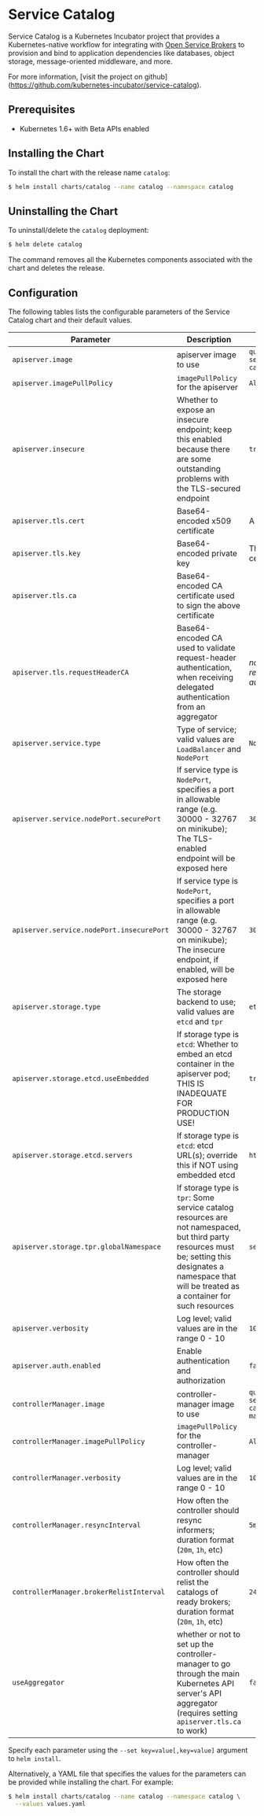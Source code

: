 # Service Catalog

Service Catalog is a Kubernetes Incubator project that provides a
Kubernetes-native workflow for integrating with 
[Open Service Brokers](https://www.openservicebrokerapi.org/) 
to provision and bind to application dependencies like databases, object
storage, message-oriented middleware, and more.

For more information, [visit the project on github]
(https://github.com/kubernetes-incubator/service-catalog).

## Prerequisites

- Kubernetes 1.6+ with Beta APIs enabled

## Installing the Chart

To install the chart with the release name `catalog`:

```bash
$ helm install charts/catalog --name catalog --namespace catalog
```

## Uninstalling the Chart

To uninstall/delete the `catalog` deployment:

```bash
$ helm delete catalog
```

The command removes all the Kubernetes components associated with the chart and
deletes the release.

## Configuration

The following tables lists the configurable parameters of the Service Catalog
chart and their default values.

| Parameter | Description | Default |
|-----------|-------------|---------|
| `apiserver.image` | apiserver image to use | `quay.io/kubernetes-service-catalog/apiserver:canary` |
| `apiserver.imagePullPolicy` | `imagePullPolicy` for the apiserver | `Always` |
| `apiserver.insecure`  | Whether to expose an insecure endpoint; keep this enabled because there are some outstanding problems with the TLS-secured endpoint | `true` |
| `apiserver.tls.cert` | Base64-encoded x509 certificate | A self-signed certificate |
| `apiserver.tls.key` | Base64-encoded private key | The private key for the certificate above |
| `apiserver.tls.ca` | Base64-encoded CA certificate used to sign the above certificate | |
| `apiserver.tls.requestHeaderCA` | Base64-encoded CA used to validate request-header authentication, when receiving delegated authentication from an aggregator | *none (will disable requestheader authentication)* |
| `apiserver.service.type` | Type of service; valid values are `LoadBalancer` and `NodePort` | `NodePort` |
| `apiserver.service.nodePort.securePort` | If service type is `NodePort`, specifies a port in allowable range (e.g. 30000 - 32767 on minikube); The TLS-enabled endpoint will be exposed here | `30443` |
| `apiserver.service.nodePort.insecurePort` | If service type is `NodePort`, specifies a port in allowable range (e.g. 30000 - 32767 on minikube); The insecure endpoint, if enabled, will be exposed here | `30080` |
| `apiserver.storage.type` | The storage backend to use; valid values are `etcd` and `tpr` | `etcd` |
| `apiserver.storage.etcd.useEmbedded` | If storage type is `etcd`: Whether to embed an etcd container in the apiserver pod; THIS IS INADEQUATE FOR PRODUCTION USE! | `true` |
| `apiserver.storage.etcd.servers` | If storage type is `etcd`: etcd URL(s); override this if NOT using embedded etcd | `http://localhost:2379` |
| `apiserver.storage.tpr.globalNamespace` | If storage type is `tpr`: Some service catalog resources are not namespaced, but third party resources must be; setting this designates a namespace that will be treated as a container for such resources | `servicecatalog` |
| `apiserver.verbosity` | Log level; valid values are in the range 0 - 10 | `10` |
| `apiserver.auth.enabled` | Enable authentication and authorization | `false` |
| `controllerManager.image` | controller-manager image to use | `quay.io/kubernetes-service-catalog/controller-manager:canary` |
| `controllerManager.imagePullPolicy` | `imagePullPolicy` for the controller-manager | `Always` |
| `controllerManager.verbosity` | Log level; valid values are in the range 0 - 10 | `10` |
| `controllerManager.resyncInterval` | How often the controller should resync informers; duration format (`20m`, `1h`, etc) | `5m` |
| `controllerManager.brokerRelistInterval` | How often the controller should relist the catalogs of ready brokers; duration format (`20m`, `1h`, etc) | `24h` |
| `useAggregator` | whether or not to set up the controller-manager to go through the main Kubernetes API server's API aggregator (requires setting `apiserver.tls.ca` to work) | `false` |

Specify each parameter using the `--set key=value[,key=value]` argument to
`helm install`.

Alternatively, a YAML file that specifies the values for the parameters can be
provided while installing the chart. For example:

```bash
$ helm install charts/catalog --name catalog --namespace catalog \
  --values values.yaml
```
